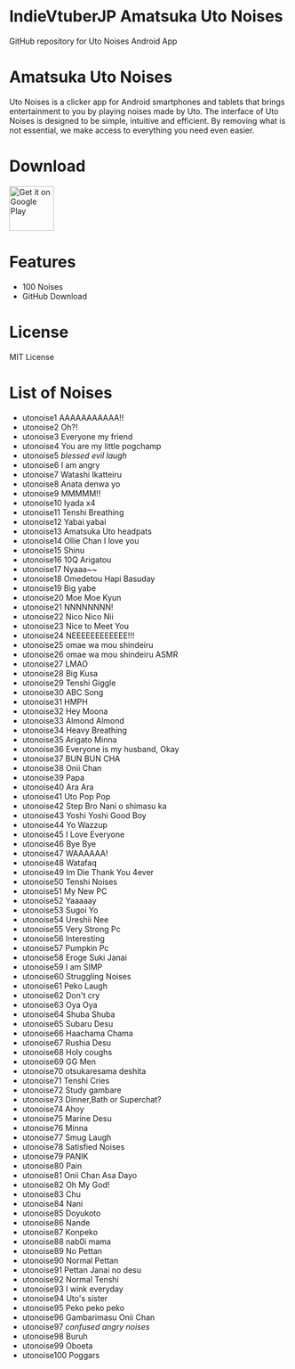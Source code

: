 # IndieVtuberJP Amatsuka Uto Noises
 GitHub repository for Uto Noises Android App
 
# Amatsuka Uto Noises
Uto Noises is a clicker app for Android smartphones and tablets that brings entertainment to you by playing noises made by Uto.
The interface of Uto Noises is designed to be simple, intuitive and efficient. By removing what is not essential, we make access to everything you need even easier.

# Download
 [<img src="https://play.google.com/intl/en_us/badges/images/generic/en_badge_web_generic.png"
      alt="Get it on Google Play"
      height="80">](https://play.google.com/store/apps/details?id=com.yuzumin.utonoises)


# Features
* 100 Noises
* GitHub Download

# License
MIT License


# List of Noises
* utonoise1 AAAAAAAAAAA!!
* utonoise2 Oh?!
* utonoise3 Everyone my friend
* utonoise4 You are my little pogchamp
* utonoise5 *blessed evil laugh*
* utonoise6 I am angry
* utonoise7 Watashi Ikatteiru
* utonoise8 Anata denwa yo
* utonoise9 MMMMM!!
* utonoise10 Iyada x4
* utonoise11 Tenshi Breathing
* utonoise12 Yabai yabai
* utonoise13 Amatsuka Uto headpats
* utonoise14 Ollie Chan I love you 
* utonoise15 Shinu
* utonoise16 10Q Arigatou
* utonoise17 Nyaaa~~
* utonoise18 Omedetou Hapi Basuday
* utonoise19 Big yabe
* utonoise20 Moe Moe Kyun
* utonoise21 NNNNNNNN!
* utonoise22 Nico Nico Nii
* utonoise23 Nice to Meet You
* utonoise24 NEEEEEEEEEEEE!!!
* utonoise25 omae wa mou shindeiru 
* utonoise26 omae wa mou shindeiru ASMR
* utonoise27 LMAO
* utonoise28 Big Kusa
* utonoise29 Tenshi Giggle
* utonoise30 ABC Song
* utonoise31 HMPH
* utonoise32 Hey Moona
* utonoise33 Almond Almond
* utonoise34 Heavy Breathing
* utonoise35 Arigato Minna
* utonoise36 Everyone is my husband, Okay
* utonoise37 BUN BUN CHA
* utonoise38 Onii Chan
* utonoise39 Papa
* utonoise40 Ara Ara
* utonoise41 Uto Pop Pop
* utonoise42 Step Bro Nani o shimasu ka
* utonoise43 Yoshi Yoshi Good Boy
* utonoise44 Yo Wazzup
* utonoise45 I Love Everyone
* utonoise46 Bye Bye
* utonoise47 WAAAAAA!
* utonoise48 Watafaq
* utonoise49 Im Die Thank You 4ever
* utonoise50 Tenshi Noises
* utonoise51 My New PC
* utonoise52 Yaaaaay
* utonoise53 Sugoi Yo
* utonoise54 Ureshii Nee 
* utonoise55 Very Strong Pc
* utonoise56 Interesting
* utonoise57 Pumpkin Pc
* utonoise58 Eroge Suki Janai
* utonoise59 I am SIMP
* utonoise60 Struggling Noises
* utonoise61 Peko Laugh
* utonoise62 Don't cry
* utonoise63 Oya Oya
* utonoise64 Shuba Shuba
* utonoise65 Subaru Desu
* utonoise66 Haachama Chama
* utonoise67 Rushia Desu
* utonoise68 Holy coughs
* utonoise69 GG Men
* utonoise70 otsukaresama deshita
* utonoise71 Tenshi Cries
* utonoise72 Study gambare
* utonoise73 Dinner,Bath or Superchat?
* utonoise74 Ahoy
* utonoise75 Marine Desu
* utonoise76 Minna
* utonoise77 Smug Laugh
* utonoise78 Satisfied Noises
* utonoise79 PANIK
* utonoise80 Pain
* utonoise81 Onii Chan Asa Dayo
* utonoise82 Oh My God!
* utonoise83 Chu
* utonoise84 Nani
* utonoise85 Doyukoto
* utonoise86 Nande
* utonoise87 Konpeko
* utonoise88 nab0i mama
* utonoise89 No Pettan
* utonoise90 Normal Pettan
* utonoise91 Pettan Janai no desu
* utonoise92 Normal Tenshi
* utonoise93 I wink everyday
* utonoise94 Uto's sister
* utonoise95 Peko peko peko
* utonoise96 Gambarimasu Onii Chan
* utonoise97 *confused angry noises*
* utonoise98 Buruh
* utonoise99 Oboeta
* utonoise100 Poggars
